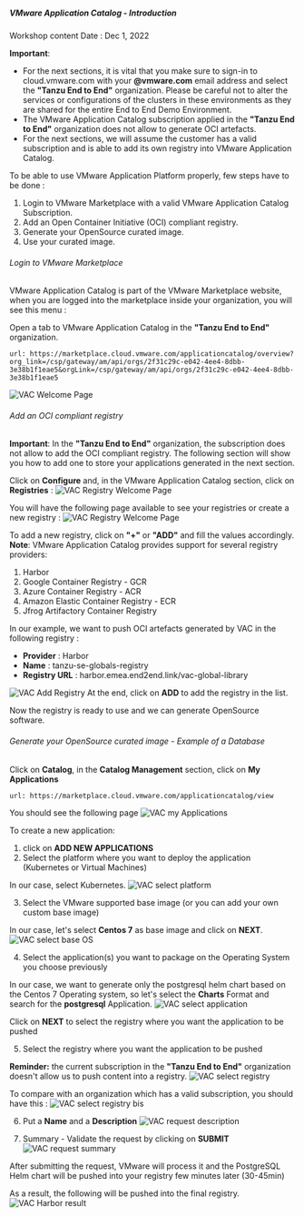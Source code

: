 
##### VMware Application Catalog - Introduction
Workshop content Date : Dec 1, 2022

**Important**: 
- For the next sections, it is vital that you  make sure to sign-in to cloud.vmware.com with your **@vmware.com** email address and select the **"Tanzu End to End"** organization. Please be careful not to alter the services or configurations of the clusters in these environments as they are shared for the entire End to End Demo Environment.
- The VMware Application Catalog subscription applied in the **"Tanzu End to End"** organization does not allow to generate OCI artefacts. 
- For the next sections, we will assume the customer has a valid subscription and is able to add its own registry into VMware Application Catalog.

To be able to use VMware Application Platform properly, few steps have to be done :
1. Login to VMware Marketplace with a valid VMware Application Catalog Subscription.
2. Add an Open Container Initiative (OCI) compliant registry.
3. Generate your OpenSource curated image.
4. Use your curated image.

###### Login to VMware Marketplace
VMware Application Catalog is part of the VMware Marketplace website, when you are logged into the marketplace inside your organization, you will see this menu :

Open a tab to VMware Application Catalog in the **"Tanzu End to End"** organization.
```dashboard:open-url
url: https://marketplace.cloud.vmware.com/applicationcatalog/overview?org_link=/csp/gateway/am/api/orgs/2f31c29c-e042-4ee4-8dbb-3e38b1f1eae5&orgLink=/csp/gateway/am/api/orgs/2f31c29c-e042-4ee4-8dbb-3e38b1f1eae5
```

![VAC Welcome Page](../images/welcome-page.png)

###### Add an OCI compliant registry 
**Important**: In the **"Tanzu End to End"** organization, the subscription does not allow to add the OCI compliant registry. The following section will show you how to add one to store your applications generated in the next section.

Click on **Configure** and, in the VMware Application Catalog section, click on **Registries** :
![VAC Registry Welcome Page](../images/welcome-registry.png)

You will have the following page available to see your registries or create a new registry :
![VAC Registry Welcome Page](../images/welcome-registry2.png)

To add a new registry, click on **"+"** or **"ADD"** and fill the values accordingly.
**Note**: VMware Application Catalog provides support for several registry providers:
1. Harbor
2. Google Container Registry - GCR
3. Azure Container Registry - ACR 
4. Amazon Elastic Container Registry - ECR
5. Jfrog Artifactory Container Registry

In our example, we want to push OCI artefacts generated by VAC in the following registry :
- **Provider** : Harbor
- **Name** : tanzu-se-globals-registry
- **Registry URL** : harbor.emea.end2end.link/vac-global-library

![VAC Add Registry](../images/add-harbor-registry.png)
At the end, click on **ADD** to add the registry in the list.

Now the registry is ready to use and we can generate OpenSource software.

###### Generate your OpenSource curated image - Example of a Database

Click on **Catalog**, in the **Catalog Management** section, click on **My Applications**
```dashboard:open-url
url: https://marketplace.cloud.vmware.com/applicationcatalog/view
```

You should see the following page
![VAC my Applications](../images/my-applications.png)

To create a new application:
1. click on **ADD NEW APPLICATIONS**
2. Select the platform where you want to deploy the application (Kubernetes or Virtual Machines)

In our case, select Kubernetes.
![VAC select platform](../images/select-platform.png)

3. Select the VMware supported base image (or you can add your own custom base image)

In our case, let's select **Centos 7** as base image and click on **NEXT**.
![VAC select base OS](../images/select-baseos.png)

4. Select the application(s) you want to package on the Operating System you choose previously

In our case, we want to generate only the postgresql helm chart based on the Centos 7 Operating system, so let's select the **Charts** Format and search for the **postgresql** Application.
![VAC select application](../images/select-application.png)

Click on **NEXT** to select the registry where you want the application to be pushed

5. Select the registry where you want the application to be pushed

**Reminder:** the current subscription in the **"Tanzu End to End"** organization doesn't allow us to push content into a registry.
![VAC select registry](../images/select-registry.png)

To compare with an organization which has a valid subscription, you should have this :
![VAC select registry bis](../images/select-registry2.png)

6. Put a **Name** and a **Description** 
![VAC request description](../images/request-description.png)

7. Summary - Validate the request by clicking on **SUBMIT**
![VAC request summary](../images/summary.png)

After submitting the request, VMware will process it and the PostgreSQL Helm chart will be pushed into your registry few minutes later (30-45min)

As a result, the following will be pushed into the final registry.
![VAC Harbor result](../images/harbor.png)
